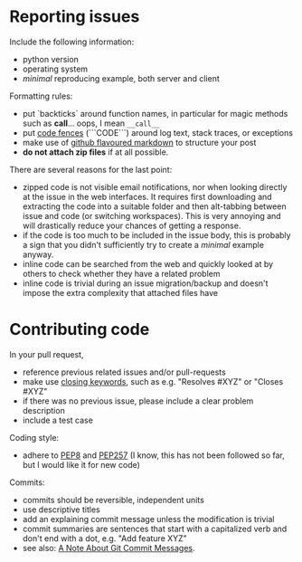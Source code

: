 # Reporting issues

Include the following information:

- python version
- operating system
- *minimal* reproducing example, both server and client

Formatting rules:

- put \`backticks\` around function names, in particular for magic methods such as __call__... oops, I mean `__call__`
- put [code fences](1) (\```CODE\```) around log text, stack traces, or exceptions
- make use of [github flavoured markdown](2) to structure your post
- **do not attach zip files** if at all possible.

There are several reasons for the last point:

- zipped code is not visible email notifications, nor when looking directly at the issue in the web interfaces. It requires first downloading and extracting the code into a suitable folder and then alt-tabbing between issue and code (or switching workspaces). This is very annoying and will drastically reduce your chances of getting a response.
- if the code is too much to be included in the issue body, this is probably a sign that you didn't sufficiently try to create a *minimal* example anyway.
- inline code can be searched from the web and quickly looked at by others to check whether they have a related problem
- inline code is trivial during an issue migration/backup and doesn't impose the extra complexity that attached files have


# Contributing code

In your pull request,

- reference previous related issues and/or pull-requests
- make use [closing keywords](3), such as  e.g. "Resolves #XYZ" or "Closes #XYZ"
- if there was no previous issue, please include a clear problem description
- include a test case

Coding style:

- adhere to [PEP8](4) and [PEP257](5) (I know, this has not been followed so far, but I would like it for new code)

Commits:

- commits should be reversible, independent units
- use descriptive titles
- add an explaining commit message unless the modification is trivial
- commit summaries are sentences that start with a capitalized verb and don't end with a dot, e.g. "Add feature XYZ"
- see also: [A Note About Git Commit Messages](6).


[1]: https://help.github.com/articles/creating-and-highlighting-code-blocks/
[2]: https://help.github.com/articles/basic-writing-and-formatting-syntax/
[3]: https://help.github.com/articles/closing-issues-using-keywords/
[4]: https://www.python.org/dev/peps/pep-0008/
[5]: https://www.python.org/dev/peps/pep-0257/
[6]: http://tbaggery.com/2008/04/19/a-note-about-git-commit-messages.html
